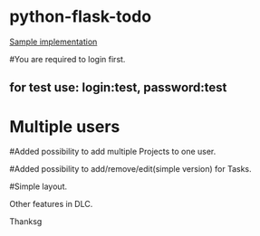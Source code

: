 # python-flask-todo
[Sample implementation](http://46.101.68.210:5000/)

#You are required to login first.
## for test use: login:test, password:test

# Multiple users

#Added possibility to add multiple Projects to one user.

#Added possibility to add/remove/edit(simple version) for Tasks.

#Simple layout.

Other features in DLC.

Thanksg
